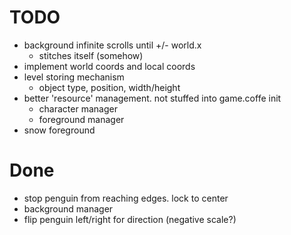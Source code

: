 # TODO

- background infinite scrolls until +/- world.x
  - stitches itself (somehow)
- implement world coords and local coords
- level storing mechanism
  - object type, position, width/height
- better 'resource' management. not stuffed into game.coffe init
  - character manager
  - foreground manager
- snow foreground


# Done
- stop penguin from reaching edges. lock to center
- background manager
- flip penguin left/right for direction (negative scale?)

